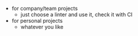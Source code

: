 + for company/team projects
    + just choose a linter and use it, check it with CI
+ for personal projects
    + whatever you like
